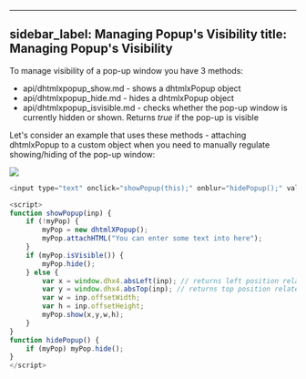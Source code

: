 
---
sidebar_label: Managing Popup's Visibility 
title: Managing Popup's Visibility 
---          

To manage visibility of a pop-up window you have 3 methods: 

- api/dhtmlxpopup_show.md - shows a dhtmlxPopup object
- api/dhtmlxpopup_hide.md - hides a dhtmlxPopup object
- api/dhtmlxpopup_isvisible.md - checks whether the pop-up window is currently hidden or shown. Returns *true* if the pop-up is visible

Let's consider an example that uses these methods -  attaching dhtmlxPopup to a custom object when you need to manually regulate showing/hiding of the pop-up window:

<img src="popup/popup_standalone_init.png"/>

~~~js
<input type="text" onclick="showPopup(this);" onblur="hidePopup();" value="click">

<script>
function showPopup(inp) {
	if (!myPop) {
		myPop = new dhtmlXPopup();
		myPop.attachHTML("You can enter some text into here");
	}
	if (myPop.isVisible()) {
		myPop.hide();
	} else {
		var x = window.dhx4.absLeft(inp); // returns left position related to window
		var y = window.dhx4.absTop(inp); // returns top position related to window
		var w = inp.offsetWidth;
		var h = inp.offsetHeight;
		myPop.show(x,y,w,h);
	}
}	
function hidePopup() {
	if (myPop) myPop.hide();
}
</script>
~~~
